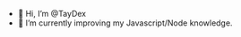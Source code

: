 - 👋 Hi, I’m @TayDex
- 🌱 I’m currently improving my Javascript/Node knowledge.


<!---
TayDex/TayDex is a ✨ special ✨ repository because its `README.md` (this file) appears on your GitHub profile.
You can click the Preview link to take a look at your changes.
--->
